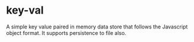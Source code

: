 # key-val
A simple key value paired in memory data store that follows the Javascript object format. It supports persistence to file also.
